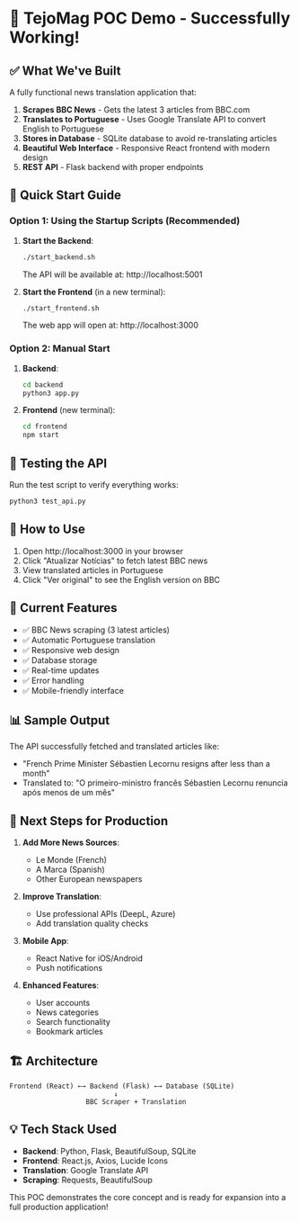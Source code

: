 # 🎉 TejoMag POC Demo - Successfully Working!

## ✅ What We've Built

A fully functional news translation application that:

1. **Scrapes BBC News** - Gets the latest 3 articles from BBC.com
2. **Translates to Portuguese** - Uses Google Translate API to convert English to Portuguese
3. **Stores in Database** - SQLite database to avoid re-translating articles
4. **Beautiful Web Interface** - Responsive React frontend with modern design
5. **REST API** - Flask backend with proper endpoints

## 🚀 Quick Start Guide

### Option 1: Using the Startup Scripts (Recommended)

1. **Start the Backend**:
   ```bash
   ./start_backend.sh
   ```
   The API will be available at: http://localhost:5001

2. **Start the Frontend** (in a new terminal):
   ```bash
   ./start_frontend.sh
   ```
   The web app will open at: http://localhost:3000

### Option 2: Manual Start

1. **Backend**:
   ```bash
   cd backend
   python3 app.py
   ```

2. **Frontend** (new terminal):
   ```bash
   cd frontend
   npm start
   ```

## 🧪 Testing the API

Run the test script to verify everything works:
```bash
python3 test_api.py
```

## 📱 How to Use

1. Open http://localhost:3000 in your browser
2. Click "Atualizar Notícias" to fetch latest BBC news
3. View translated articles in Portuguese
4. Click "Ver original" to see the English version on BBC

## 🔧 Current Features

- ✅ BBC News scraping (3 latest articles)
- ✅ Automatic Portuguese translation
- ✅ Responsive web design
- ✅ Database storage
- ✅ Real-time updates
- ✅ Error handling
- ✅ Mobile-friendly interface

## 📊 Sample Output

The API successfully fetched and translated articles like:
- "French Prime Minister Sébastien Lecornu resigns after less than a month"
- Translated to: "O primeiro-ministro francês Sébastien Lecornu renuncia após menos de um mês"

## 🎯 Next Steps for Production

1. **Add More News Sources**:
   - Le Monde (French)
   - A Marca (Spanish) 
   - Other European newspapers

2. **Improve Translation**:
   - Use professional APIs (DeepL, Azure)
   - Add translation quality checks

3. **Mobile App**:
   - React Native for iOS/Android
   - Push notifications

4. **Enhanced Features**:
   - User accounts
   - News categories
   - Search functionality
   - Bookmark articles

## 🏗️ Architecture

```
Frontend (React) ←→ Backend (Flask) ←→ Database (SQLite)
                          ↓
                   BBC Scraper + Translation
```

## 💡 Tech Stack Used

- **Backend**: Python, Flask, BeautifulSoup, SQLite
- **Frontend**: React.js, Axios, Lucide Icons
- **Translation**: Google Translate API
- **Scraping**: Requests, BeautifulSoup

This POC demonstrates the core concept and is ready for expansion into a full production application!
